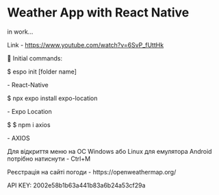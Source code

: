 # Weather App with React Native

<p>in work...</p>

Link  - https://www.youtube.com/watch?v=6SvP_fUttHk


🌠 Initial commands:


<p>$ espo init [folder name]</p> - React-Native
<p>$ npx expo install expo-location</p> - Expo Location
<p>$ $ npm i axios</p> - AXIOS 

<p>Для відкриття меню на ОС Windows або Linux для емулятора Android потрібно натиснути - Ctrl+M</p>
<p>Реєстрація на сайті погоди - https://openweathermap.org/</p>
<p>API KEY: 2002e58b1b63a441b83a6b24a53cf29a</p>